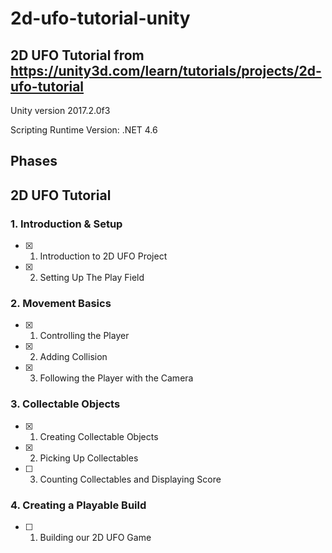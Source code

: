 # 2d-ufo-tutorial-unity

## 2D UFO Tutorial from https://unity3d.com/learn/tutorials/projects/2d-ufo-tutorial

Unity version 2017.2.0f3

Scripting Runtime Version: .NET 4.6

## Phases

## 2D UFO Tutorial

### 1. Introduction & Setup

- [x] 01. Introduction to 2D UFO Project
- [x] 02. Setting Up The Play Field

### 2. Movement Basics

- [x] 01. Controlling the Player
- [x] 02. Adding Collision
- [x] 03. Following the Player with the Camera

### 3. Collectable Objects

- [x] 01. Creating Collectable Objects
- [x] 02. Picking Up Collectables
- [ ] 03. Counting Collectables and Displaying Score

### 4. Creating a Playable Build

- [ ] 01. Building our 2D UFO Game